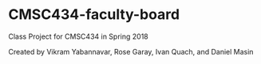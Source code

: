 # CMSC434-faculty-board
Class Project for CMSC434 in Spring 2018

Created by Vikram Yabannavar, Rose Garay, Ivan Quach, and Daniel Masin
